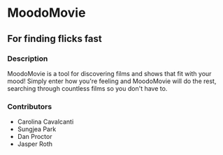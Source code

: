 # MoodoMovie
## For finding flicks fast

### Description
MoodoMovie is a tool for discovering films and shows that fit with your mood!
Simply enter how you're feeling and MoodoMovie will do the rest,
searching through countless films so you don't have to.

### Contributors
- Carolina Cavalcanti
- Sungjea Park
- Dan Proctor
- Jasper Roth
